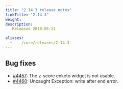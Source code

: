 ```yaml
---
title: "2.14.3 release notes"
linkTitle: "2.14.3"
weight:
description: 
   Released 2018-05-21

aliases:
  -    /core/releases/2.14.3
---
```


## Bug fixes

- [#4457](https://github.com/medic/cht-core/issues/4457): The z-score enketo widget is not usable.
- [#4460](https://github.com/medic/cht-core/issues/4460): Uncaught Exception: write after end error.
